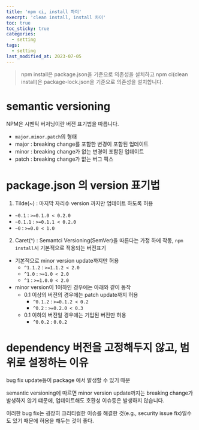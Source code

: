 ```yaml
---
title: 'npm ci, install 차이'
execrpt: 'clean install, install 차이'
toc: true
toc_sticky: true
categories:
  - setting
tags:
  - setting
last_modified_at: 2023-07-05
---
```


> npm install은 package.json을 기준으로 의존성을 설치하고
> npm ci(clean install)은 package-lock.json을 기준으로 의존성을 설치합니다.

# semantic versioning

NPM은 시멘틱 버저닝이란 버전 표기법을 따릅니다.

- `major.minor.patch`의 형태
- major : breaking change를 포함한 변경이 포함된 업데이트
- minor : breaking change가 없는 변경이 포함된 업데이트
- patch : breaking change가 없는 버그 픽스

# package.json 의 version 표기법

1. Tilde(~) : 마지막 자리수 version 까지만 업데이트 하도록 허용

- `~0.1` : `>=0.1.0 < 0.2.0`
- `~0.1.1` : `>=0.1.1 < 0.2.0`
- `~0` : `>=0.0 < 1.0`

2. Caret(^) : Semantci Versioning(SemVer)을 따른다는 가정 하에 작동, `npm install`시 기본적으로 적용되는 버전표기

- 기본적으로 minor version update까지만 허용
  - `^1.1.2` : `>=1.1.2 < 2.0`
  - `^1.0` : `>=1.0 < 2.0`
  - `^1` : `>=1.0.0 < 2.0`
- minor version이 1이하인 경우에는 아래와 같이 동작
  - 0.1 이상의 버전의 경우에는 patch update까지 허용
    - `^0.1.2` : `>=0.1.2 < 0.2`
    - `^0.2` : `>=0.2.0 < 0.3`
  - 0.1 이하의 버전일 경우에는 기입된 버전만 허용
    - `^0.0.2` : `0.0.2`

# dependency 버전을 고정해두지 않고, 범위로 설정하는 이유

bug fix update등이 package 에서 발생할 수 있기 때문

semantic versioning에 따르면 minor version update까지는 breaking change가 발생하지 않기 떄문에, 업데이트해도 호환성 이슈등은 발생하지 않습니다.

이러한 bug fix는 굉장히 크리티컬한 이슈를 해결한 것(e.g., security issue fix)일수도 있기 때문에 허용을 해두는 것이 좋다.
